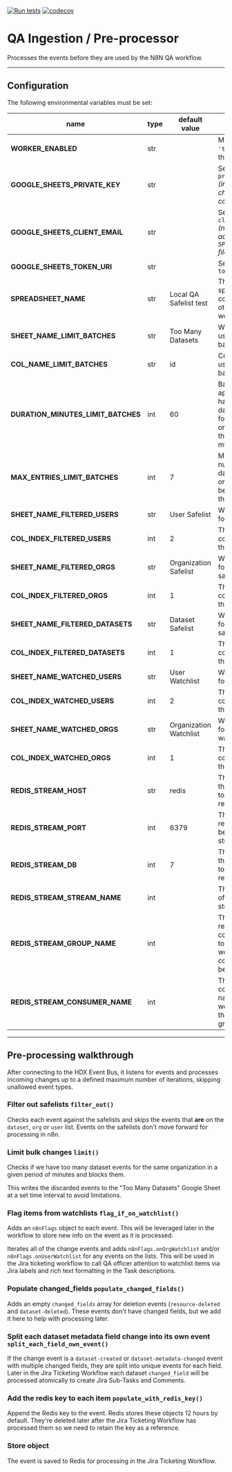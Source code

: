 [![Run tests](https://github.com/OCHA-DAP/HDX-JP-SW-QA-INGEST/actions/workflows/run-tests.yml/badge.svg)](https://github.com/OCHA-DAP/HDX-JP-SW-QA-INGEST/actions/workflows/run-tests.yml)
[![codecov](https://codecov.io/gh/OCHA-DAP/HDX-JP-SW-QA-INGEST/graph/badge.svg?token=H8NNNDQPZ9)](https://codecov.io/gh/OCHA-DAP/HDX-JP-SW-QA-INGEST)

# QA Ingestion / Pre-processor

Processes the events before they are used by the N8N QA workflow.

---

## Configuration

The following environmental variables must be set:

 **name**                           | **type** | **default value**      | **description**
------------------------------------|----------|------------------------|----------------------------------------------------------------------------------------------------------------
 **WORKER_ENABLED**                 | str      |                        | Must be set to `'true'` to enable the worker
 **GOOGLE_SHEETS_PRIVATE_KEY**      | str      |                        | Service Account `private_key` _(including `\n` characters & comments)_
 **GOOGLE_SHEETS_CLIENT_EMAIL**     | str      |                        | Service Account `client_email` _(needs to have access to the `SPREADSHEET_NAME` file)_
 **GOOGLE_SHEETS_TOKEN_URI**        | str      |                        | Service Account `token_uri`
 **SPREADSHEET_NAME**               | str      | Local QA Safelist test | The name of the spreadsheet containing the other worksheets
 **SHEET_NAME_LIMIT_BATCHES**       | str      | Too Many Datasets      | Worksheet name used for limiting batches
 **COL_NAME_LIMIT_BATCHES**         | str      | id                     | Column name used for limiting batches
 **DURATION_MINUTES_LIMIT_BATCHES** | int      | 60                     | Batch limiting applies if we have too many dataset events for the same organization in the specified minutes
 **MAX_ENTRIES_LIMIT_BATCHES**      | int      | 7                      | Maximum number of datasets per organization before limiting them
 **SHEET_NAME_FILTERED_USERS**      | str      | User Safelist          | Worksheet name for user safelist
 **COL_INDEX_FILTERED_USERS**       | int      | 2                      | The index of the column containig the value
 **SHEET_NAME_FILTERED_ORGS**       | str      | Organization Safelist  | Worksheet name for organization safelist
 **COL_INDEX_FILTERED_ORGS**        | int      | 1                      | The index of the column containig the value
 **SHEET_NAME_FILTERED_DATASETS**   | str      | Dataset Safelist       | Worksheet name for organization safelist
 **COL_INDEX_FILTERED_DATASETS**    | int      | 1                      | The index of the column containig the value
 **SHEET_NAME_WATCHED_USERS**       | str      | User Watchlist         | Worksheet name for user watchlist
 **COL_INDEX_WATCHED_USERS**        | int      | 2                      | The index of the column containig the value
 **SHEET_NAME_WATCHED_ORGS**        | str      | Organization Watchlist | Worksheet name for organization watchlist
 **COL_INDEX_WATCHED_ORGS**         | int      | 1                      | The index of the column containig the value
 **REDIS_STREAM_HOST**              | str      | redis                  | The hostname of the redis service to be used for redis streams
 **REDIS_STREAM_PORT**              | int      | 6379                   | The port for the redis service to be used for redis streams
 **REDIS_STREAM_DB**                | int      | 7                      | The database in the redis service to be used for redis streams
 **REDIS_STREAM_STREAM_NAME**       | int      |                        | The name (key) of the redis streams
 **REDIS_STREAM_GROUP_NAME**        | int      |                        | The name for the redis stream consumer group to which this worker (the consumer) will belong
 **REDIS_STREAM_CONSUMER_NAME**     | int      |                        | The name of the consumer (the name of this worker) inside the consumer group



---

## Pre-processing walkthrough

After connecting to the HDX Event Bus, it listens for events and processes incoming changes up to a defined maximum
number of iterations, skipping unallowed event types.

### Filter out safelists `filter_out()`

Checks each event against the safelists and skips the events that **are** on the `dataset`, `org` or `user` list. Events
on the safelists don't move forward for processing in n8n.

### Limit bulk changes `limit()`

Checks if we have too many dataset events for the same organization in a given period of minutes and blocks them.

This writes the discarded events to the "Too Many Datasets" Google Sheet at a set time interval to avoid limitations.

### Flag items from watchlists `flag_if_on_watchlist()`

Adds an `n8nFlags` object to each event. This will be leveraged later in the workflow to store new info on the event as
it is processed.

Iterates all of the change events and adds `n8nFlags.onOrgWatchlist` and/or `n8nFlags.onUserWatchlist` for any events on
the lists. This will be used in the Jira ticketing workflow to call QA officer attention to watchlist items via Jira
labels and rich text formatting in the Task descriptions.

### Populate changed_fields `populate_changed_fields()`

Adds an empty `changed_fields` array for deletion events (`resource-deleted` and `dataset-deleted`). These events don't
have changed fields, but we add it here to help with processing later.

### Split each dataset metadata field change into its own event `split_each_field_own_event()`

If the change event is a `dataset-created` or `dataset-metadata-changed` event with multiple changed fields, they are
split into unique events for each field. Later in the Jira Ticketing Workflow each dataset `changed_field` will be
processed atomically to create Jira Sub-Tasks and Comments.

### Add the redis key to each item `populate_with_redis_key()`

Append the Redis key to the event. Redis stores these objects 12 hours by default. They're deleted later after
the Jira Ticketing Workflow has processed them so we need to retain the key as a reference.

### Store object

The event is saved to Redis for processing in the Jira Ticketing Workflow.
